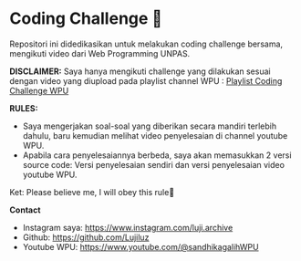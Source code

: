 # Coding Challenge 🚀

Repositori ini didedikasikan untuk melakukan coding challenge bersama, mengikuti video dari Web Programming UNPAS.

**DISCLAIMER:**
Saya hanya mengikuti challenge yang dilakukan sesuai dengan video yang diupload pada playlist channel WPU : [Playlist Coding Challenge WPU](https://www.youtube.com/playlist?list=PLFIM0718LjIVrOglQcS_ZHkT5T_27Cmea)

**RULES:**

- Saya mengerjakan soal-soal yang diberikan secara mandiri terlebih dahulu, baru kemudian melihat video penyelesaian di channel youtube WPU.
- Apabila cara penyelesaiannya berbeda, saya akan memasukkan 2 versi source code: Versi penyelesaian sendiri dan versi penyelesaian video youtube WPU.

Ket: Please believe me, I will obey this rule🫡

**Contact**

- Instagram saya: https://www.instagram.com/luji.archive
- Github: https://github.com/Lujiluz
- Youtube WPU: https://www.youtube.com/@sandhikagalihWPU

